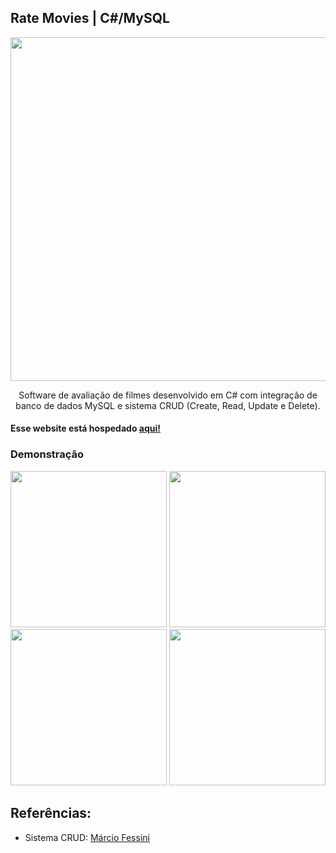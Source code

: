 ## Rate Movies | C#/MySQL

<div align="center">
  <img src="https://user-images.githubusercontent.com/74850021/211688511-a97b5e04-3b68-488f-9706-f6e9624d536d.png" width="550px">
  <p>Software de avaliação de filmes desenvolvido em C# com integração de banco de dados MySQL e sistema CRUD (Create, Read, Update e Delete).
  <h4 align="left">Esse website está hospedado <a href="https://winnie-s3.github.io/Digital-Clock/">aqui!</a></h4>
</div>

### Demonstração
  <div align="center">
    <img src="https://user-images.githubusercontent.com/74850021/211688711-3c9fed09-7ce1-478b-aafa-a0ab8c263143.png" width="250px">
    <img src="https://user-images.githubusercontent.com/74850021/211688532-44c103eb-6625-40e0-a00e-f9cc59b30172.png" width="250px">
    <img src="https://user-images.githubusercontent.com/74850021/211688560-be8a08b6-e49e-458d-bc62-a6fd9dee77a2.png" width="250px">
    <img src="https://user-images.githubusercontent.com/74850021/211688571-5aff4025-2824-4ddf-b08d-0fdbad4a0aee.png" width="250px">
  </div>

## Referências:
- Sistema CRUD: <a href="https://www.youtube.com/watch?v=9Ey5VFJ39FU&t=974s">Márcio Fessini</a>
